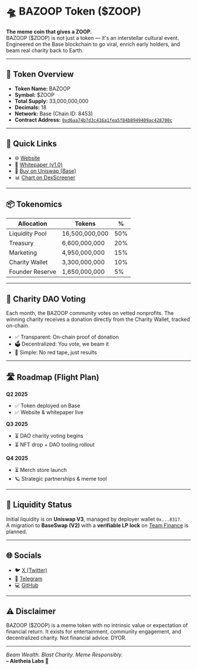 # 🛸 BAZOOP Token ($ZOOP)

**The meme coin that gives a ZOOP.**  
BAZOOP ($ZOOP) is not just a token — it's an interstellar cultural event. Engineered on the Base blockchain to go viral, enrich early holders, and beam real charity back to Earth.

---

## 🔹 Token Overview

- **Token Name:** BAZOOP
- **Symbol:** $ZOOP
- **Total Supply:** 33,000,000,000
- **Decimals:** 18
- **Network:** Base (Chain ID: 8453)
- **Contract Address:** [`0xd6aa74b7d3c416a1fea5f84b8949409ac428708c`](https://basescan.org/address/0xd6aa74b7d3c416a1fea5f84b8949409ac428708c)

---

## 🔗 Quick Links

- 🌐 [Website](https://aletheialabs.github.io/bazoop-token/)
- 📘 [Whitepaper (v1.0)](https://aletheialabs.github.io/bazoop-token/whitepaper.pdf)
- 🛒 [Buy on Uniswap (Base)](https://app.uniswap.org/#/swap?outputCurrency=0xD6Aa74b7d3C416A1Fea5F84b8949409aC428708C&chain=base)
- 📊 [Chart on DexScreener](https://dexscreener.com/base/0xd6aa74b7d3c416a1fea5f84b8949409ac428708c)

---

## 📦 Tokenomics

| Allocation         | Tokens             | %     |
|--------------------|--------------------|-------|
| Liquidity Pool     | 16,500,000,000     | 50%   |
| Treasury           | 6,600,000,000      | 20%   |
| Marketing          | 4,950,000,000      | 15%   |
| Charity Wallet     | 3,300,000,000      | 10%   |
| Founder Reserve    | 1,650,000,000      | 5%    |

---

## 🧠 Charity DAO Voting

Each month, the BAZOOP community votes on vetted nonprofits. The winning charity receives a donation directly from the Charity Wallet, tracked on-chain.

- ✅ Transparent: On-chain proof of donation
- 🗳️ Decentralized: You vote, we beam it
- 🚀 Simple: No red tape, just results

---

## 🛣️ Roadmap (Flight Plan)

**Q2 2025**
- ✅ Token deployed on Base
- ✅ Website & whitepaper live

**Q3 2025**
- ⏳ DAO charity voting begins
- ⏳ NFT drop + DAO tooling rollout

**Q4 2025**
- ⏳ Merch store launch
- 🪐 Strategic partnerships & meme tool

---

## 🔐 Liquidity Status

Initial liquidity is on **Uniswap V3**, managed by deployer wallet `0x...8317`.  
A migration to **BaseSwap (V2)** with a **verifiable LP lock** on [Team Finance](https://team.finance) is planned.

---

## 🌐 Socials

- 🐦 [X (Twitter)](https://x.com/BaZoopToken)
- 💬 [Telegram](https://t.me/BaZoopToken)
- 💻 [GitHub](https://github.com/aletheialabs/bazoop-token)

---

## ⚠️ Disclaimer

BAZOOP ($ZOOP) is a meme token with no intrinsic value or expectation of financial return. It exists for entertainment, community engagement, and decentralized charity. Not financial advice. DYOR.

---

*Beam Wealth. Blast Charity. Meme Responsibly.*  
**– Aletheia Labs 🦉**
